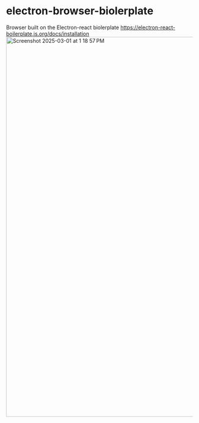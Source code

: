 # electron-browser-biolerplate

Browser built on the Electron-react biolerplate
https://electron-react-boilerplate.js.org/docs/installation
<img width="1023" alt="Screenshot 2025-03-01 at 1 18 57 PM" src="https://github.com/user-attachments/assets/54cbd3d9-7b48-418a-996c-2eb85eb4f8f6" />
